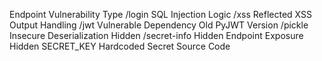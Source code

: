 Endpoint	Vulnerability	Type
/login	SQL Injection	Logic
/xss	Reflected XSS	Output Handling
/jwt	Vulnerable Dependency	Old PyJWT Version
/pickle	Insecure Deserialization	Hidden
/secret-info	Hidden Endpoint Exposure	Hidden
SECRET_KEY	Hardcoded Secret	Source Code